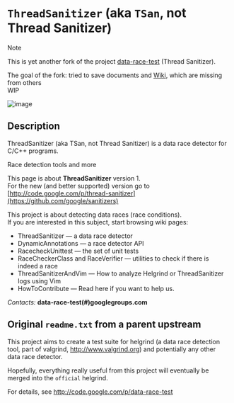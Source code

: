# `ThreadSanitizer` (aka `TSan`, not __Thread Sanitizer__)

> [!NOTE] 
> 
> This is yet another fork of the project [data-race-test](https://code.google.com/archive/p/data-race-test/) \(Thread Sanitizer\).
> 
> The goal of the fork: tried to save documents and [Wiki](https://github.com/derskythe/data-race-test/wiki), which are missing from others<br />
> WIP

![image](https://github.com/user-attachments/assets/db191fa3-1669-424d-a3f6-c20fce3a84b2)

## Description

ThreadSanitizer (aka TSan, not Thread Sanitizer) is a data race detector for C/C++ programs.<br/>

Race detection tools and more

This page is about **ThreadSanitizer** version 1. <br />
For the new (and better supported) version go to [http://code.google.com/p/thread-sanitizer](https://github.com/google/sanitizers)

This project is about detecting data races (race conditions).<br />
If you are interested in this subject, start browsing wiki pages:

  * ThreadSanitizer — a data race detector
  * DynamicAnnotations — a race detector API
  * RacecheckUnittest — the set of unit tests
  * RaceCheckerClass and RaceVerifier — utilities to check if there is indeed a race
  * ThreadSanitizerAndVim — How to analyze Helgrind or ThreadSanitizer logs using Vim
  * HowToContribute — Read here if you want to help us.

_Contacts:_ **data-race-test(#)googlegroups.com**

## Original `readme.txt` from a parent upstream

This project aims to create a test suite for helgrind 
(a data race detection tool, part of valgrind, http://www.valgrind.org)
and potentially any other data race detector.

Hopefully, everything really useful from this project will 
eventually be merged into the `official` helgrind.

For details, see http://code.google.com/p/data-race-test 

